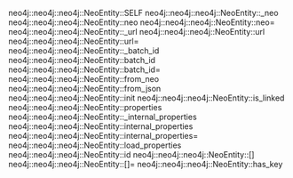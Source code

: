 neo4j::neo4j::neo4j::NeoEntity::SELF
neo4j::neo4j::neo4j::NeoEntity::_neo
neo4j::neo4j::neo4j::NeoEntity::neo
neo4j::neo4j::neo4j::NeoEntity::neo=
neo4j::neo4j::neo4j::NeoEntity::_url
neo4j::neo4j::neo4j::NeoEntity::url
neo4j::neo4j::neo4j::NeoEntity::url=
neo4j::neo4j::neo4j::NeoEntity::_batch_id
neo4j::neo4j::neo4j::NeoEntity::batch_id
neo4j::neo4j::neo4j::NeoEntity::batch_id=
neo4j::neo4j::neo4j::NeoEntity::from_neo
neo4j::neo4j::neo4j::NeoEntity::from_json
neo4j::neo4j::neo4j::NeoEntity::init
neo4j::neo4j::neo4j::NeoEntity::is_linked
neo4j::neo4j::neo4j::NeoEntity::properties
neo4j::neo4j::neo4j::NeoEntity::_internal_properties
neo4j::neo4j::neo4j::NeoEntity::internal_properties
neo4j::neo4j::neo4j::NeoEntity::internal_properties=
neo4j::neo4j::neo4j::NeoEntity::load_properties
neo4j::neo4j::neo4j::NeoEntity::id
neo4j::neo4j::neo4j::NeoEntity::[]
neo4j::neo4j::neo4j::NeoEntity::[]=
neo4j::neo4j::neo4j::NeoEntity::has_key